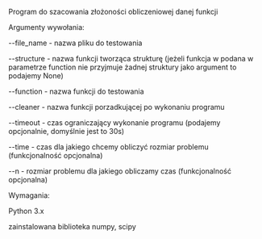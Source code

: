 Program do szacowania złożoności obliczeniowej danej funkcji

Argumenty wywołania:

--file_name - nazwa pliku do testowania

--structure - nazwa funkcji tworząca strukturę (jeżeli funkcja w podana w parametrze function nie przyjmuje żadnej struktury jako argument to podajemy None)

--function - nazwa funkcji do testowania

--cleaner - nazwa funkcji porzadkującej po wykonaniu programu

--timeout - czas ograniczający wykonanie programu (podajemy opcjonalnie, domyślnie jest to 30s)

--time - czas dla jakiego chcemy obliczyć rozmiar problemu (funkcjonalność opcjonalna)

--n - rozmiar problemu dla jakiego obliczamy czas (funkcjonalność opcjonalna)

Wymagania:

Python 3.x

zainstalowana biblioteka numpy, scipy
